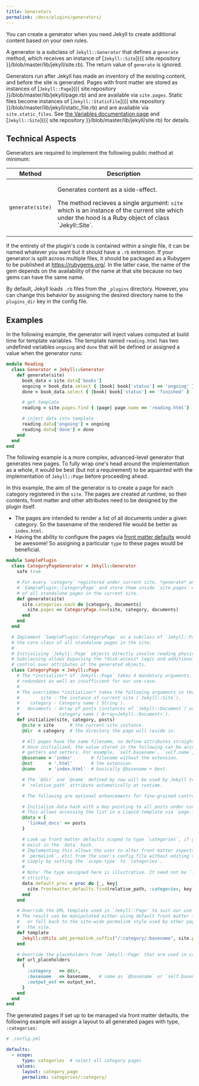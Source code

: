 ```yaml
---
title: Generators
permalink: /docs/plugins/generators/
---
```


You can create a generator when you need Jekyll to create additional content based on your own rules.

A generator is a subclass of `Jekyll::Generator` that defines a `generate` method, which receives an instance of
[`Jekyll::Site`]({{ site.repository }}/blob/master/lib/jekyll/site.rb). The return value of `generate` is ignored.

Generators run after Jekyll has made an inventory of the existing content, and before the site is generated. Pages with
front matter are stored as instances of [`Jekyll::Page`]({{ site.repository }}/blob/master/lib/jekyll/page.rb) and are
available via `site.pages`. Static files become instances of
[`Jekyll::StaticFile`]({{ site.repository }}/blob/master/lib/jekyll/static_file.rb)
and are available via `site.static_files`. See [the Variables documentation page](/docs/variables/) and
[`Jekyll::Site`]({{ site.repository }}/blob/master/lib/jekyll/site.rb) for details.

## Technical Aspects

Generators are required to implement the following public method at minimum:

<div class="mobile-side-scroller">
<table>
  <thead>
    <tr>
      <th>Method</th>
      <th>Description</th>
    </tr>
  </thead>
  <tbody>
    <tr>
      <td>
        <p><code>generate(site)</code></p>
      </td>
      <td>
        <p>Generates content as a side-effect.</p>
        <p>
          The method recieves a single argument: <code>site</code> which is an instance of the current site
          which under the hood is a Ruby object of class `Jekyll::Site`.
        </p>
      </td>
    </tr>
  </tbody>
</table>
</div>

If the entirety of the plugin's code is contained within a single file, it can be named whatever you want but it should have a `.rb`
extension. If your generator is split across multiple files, it should be packaged as a Rubygem to be published at https://rubygems.org/.
In the latter case, the name of the gem depends on the availability of the name at that site because no two gems can have the same name.

By default, Jekyll loads `.rb` files from the `_plugins` directory. However, you can change this behavior by assigning the desired directory
name to the `plugins_dir` key in the config file.

## Examples

In the following example, the generator will inject values computed at build time for template variables. The template named `reading.html`
has two undefined variables `ongoing` and `done` that will be defined or assigned a value when the generator runs:

```ruby
module Reading
  class Generator < Jekyll::Generator
    def generate(site)
      book_data = site.data['books']
      ongoing = book_data.select { |book| book['status'] == 'ongoing' }
      done = book_data.select { |book| book['status'] == 'finished' }

      # get template
      reading = site.pages.find { |page| page.name == 'reading.html'}

      # inject data into template
      reading.data['ongoing'] = ongoing
      reading.data['done'] = done
    end
  end
end
```

The following example is a more complex, advanced-level generator that generates new pages. To fully wrap one's head around the implementation
as a whole, it would be best (but not a requirement) to be aquainted with the implementation of `Jekyll::Page` before proceeding ahead.

In this example, the aim of the generator is to create a page for each category registered in the `site`. The pages are created at runtime, so
their contents, front matter and other attributes need to be designed by the plugin itself.
* The pages are intended to render a list of all documents under a given category. So the basename of the rendered file would be better as
`index.html`.
* Having the ability to configure the pages via [front matter defaults](/docs/configuration/front-matter-defaults/) would be awesome! So
assigning a particular `type` to these pages would be beneficial.

```ruby
module SamplePlugin
  class CategoryPageGenerator < Jekyll::Generator
    safe true

    # For every `category` registered under current site, *generate* an instance of
    # `SamplePlugin::CategoryPage` and store them inside `site.pages` which is an array
    # of all standalone pages in the current site.
    def generate(site)
      site.categories.each do |category, documents|
        site.pages << CategoryPage.new(site, category, documents)
      end
    end
  end

  # Implement `SamplePlugin::CategoryPage` as a subclass of `Jekyll::Page` which is
  # the core class of all standalone pages in the site.
  #
  # Initializing `Jekyll::Page` objects directly involve reading physical files on disk.
  # Subclassing allows bypassing the *disk-access* logic and additionaly giving greater
  # control over attributes of the generated objects.
  class CategoryPage < Jekyll::Page
    # The *initializer* of `Jekyll::Page` takes 4 mandatory arguments, most of which are
    # redundant as well as insufficient for our use-case.
    #
    # The overridden *initializer* takes the following arguments in the given order:
    #        site - The instance of current site (`Jekyll::Site`).
    #    category - Category name (`String`).
    #   documents - Array of posts (instances of `Jekyll::Document`) under current
    #               category name (`Array<Jekyll::Document>`).
    def initialize(site, category, posts)
      @site = site      # the current site instance.
      @dir  = category  # the directory the page will reside in.

      # All pages have the same filename, so define attributes straight away.
      # Once initialized, the value stored in the following can be accessed via namesake
      # getters and setters. For example, `self.basename`, `self.name`, etc.
      @basename = 'index'       # filename without the extension.
      @ext      = '.html'       # the extension.
      @name     = 'index.html'  # basically @basename + @ext.

      # The `@dir` and `@name` defined by now will be used by Jekyll to construct the
      # `relative_path` attribute automatically at runtime.

      # The following are optional enhancements for fine-grained control.

      # Initialize data hash with a key pointing to all posts under current category.
      # This allows accessing the list in a Liquid template via `page.linked_docs`.
      @data = {
        'linked_docs' => posts
      }

      # Look up front matter defaults scoped to type `categories`, if given key doesn't
      # exist in the `data` hash.
      # Implementing this allows the user to alter front matter aspects (e.g. `layout`,
      # `permalink`, etc) from the user's config file without editing the plugin code
      # simply by setting the `scope.type` to `categories`.
      #
      # Note: The type assigned here is illustrative. It need not be `:categories`
      # strictly.
      data.default_proc = proc do |_, key|
        site.frontmatter_defaults.find(relative_path, :categories, key)
      end
    end

    # Override the URL template used in `Jekyll::Page` to suit our use-case.
    # The result can be manipulated either using default front matter in the config file
    #   or fall back to the site-wide permalink style used by other pages and docs in
    #   the site.
    def template
      Jekyll::Utils.add_permalink_suffix("/:category/:basename", site.permalink_style)
    end

    # Override the placeholders from `Jekyll::Page` that are used in constructing page URL.
    def url_placeholders
      {
        :category   => @dir,
        :basename   => basename,   # same as `@basename` or `self.basename`
        :output_ext => output_ext,
      }
    end
  end
end
```

The generated pages if set up to be managed via front matter defaults, the following example will assign a layout to all generated pages with
type, `:categories`:

```yaml
# _config.yml

defaults:
  - scope:
      type: categories  # select all category pages
    values:
      layout: category_page
      permalink: categories/:category/
```

